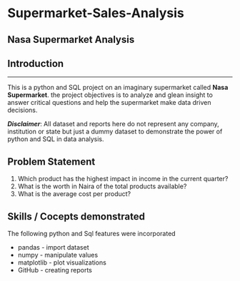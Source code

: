 # Supermarket-Sales-Analysis
## Nasa Supermarket Analysis
## Introduction
***
This is a python and SQL project on an imaginary supermarket called **Nasa Supermarket**.
the project objectives is to analyze and glean insight to answer critical questions and help the supermarket make data driven decisions.

**_Disclaimer_**:
All dataset and reports here do not represent any company, institution or state but just a dummy dataset to demonstrate the power of python and SQL in data analysis.

## Problem Statement

1. Which product has the highest impact in income in the current quarter?
2. What is the worth in Naira of the total products available?
3. What is the average cost per product?

## Skills / Cocepts demonstrated

The following python and Sql features were incorporated
- pandas - import dataset
- numpy - manipulate values
- matplotlib - plot visualizations
- GitHub - creating reports
